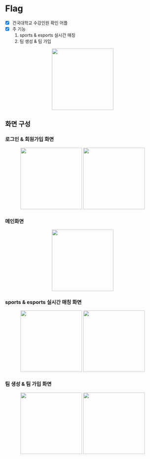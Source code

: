 # Flag
 
- [x] 건국대학교 수강인원 확인 어플
- [x] 주 기능
    1. sports & esports 실시간 매칭
    2. 팀 생성 & 팀 가입
<p align="center">
 <img src="https://user-images.githubusercontent.com/83503188/162801789-f3194e1d-98b6-45cb-afd2-ef48a4cd3f16.png"  width="200px" />
</p>
 
## 화면 구성

### 로그인 & 회원가입 화면 
<p align="center">
 <a>
  <img src="https://user-images.githubusercontent.com/83503188/162801181-40d3dfef-6eca-40e0-8ca8-3b92716cc70a.jpg"  width="200px" />
</a>
<a>
  <img src="https://user-images.githubusercontent.com/83503188/162801188-d6e3a5aa-ebbb-4345-ba0b-10aee3f95454.jpg" width="200px" />
</a>
 </p>
 
 ### 메인화면
 
 <p align="center">
 <a>
  <img src="https://user-images.githubusercontent.com/83503188/162801293-fcbebd67-9c5e-4bd1-9686-5216e744f055.jpg"  width="200px" />
</a>
 </p>

### sports & esports 실시간 매칭 화면

<p align="center">
 <a>
  <img src="https://user-images.githubusercontent.com/83503188/162801394-632e892a-b872-44e1-9fa2-eb6ae1efd14c.jpg" width="200px" />
</a>
<a>
  <img src="https://user-images.githubusercontent.com/83503188/162801409-1acb0804-cb9f-493d-bfc0-fe9e7edde2ac.jpg" width="200px" />
</a>

</p>

### 팀 생성 & 팀 가입 화면

<p align="center">
 <a>
  <img src="https://user-images.githubusercontent.com/83503188/162801560-7a5fc79d-f2a8-4be1-9e15-cf8ba76e67c1.jpg"  width="200px" />
</a>
<a>
  <img src="https://user-images.githubusercontent.com/83503188/162801548-62b83bea-bcfa-4451-83b0-9f2c387d1777.jpg" width="200px" />
</a>
 </p>

